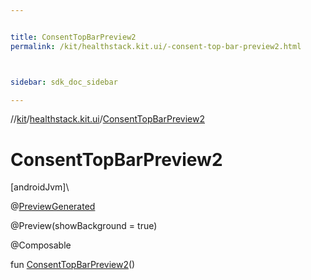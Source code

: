 ```yaml
---


title: ConsentTopBarPreview2
permalink: /kit/healthstack.kit.ui/-consent-top-bar-preview2.html



sidebar: sdk_doc_sidebar

---
```



//[kit](/kit.html)/[healthstack.kit.ui](index.html)/[ConsentTopBarPreview2](-consent-top-bar-preview2.html)



# ConsentTopBarPreview2



[androidJvm]\




@[PreviewGenerated](../healthstack.kit.annotation/-preview-generated/index.html)



@Preview(showBackground = true)



@Composable



fun [ConsentTopBarPreview2](-consent-top-bar-preview2.html)()






